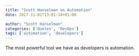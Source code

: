 ```yaml
---
title: "Scott Hanselman on Automation"
date: 2017-11-01T13:01:14+01:00

author: "Scott Hanselman"
categories: ['Quotes', 'DevOps']
tags: ['automation', 'developers']
---
```

The most powerful tool we have as developers is automation.
